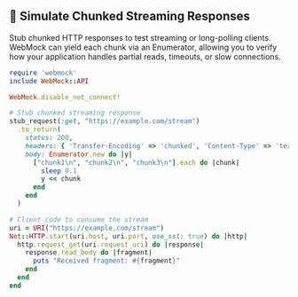 ## 📡 Simulate Chunked Streaming Responses
Stub chunked HTTP responses to test streaming or long-polling clients. WebMock can yield each chunk via an Enumerator, allowing you to verify how your application handles partial reads, timeouts, or slow connections.

```ruby
require 'webmock'
include WebMock::API

WebMock.disable_net_connect!

# Stub chunked streaming response
stub_request(:get, "https://example.com/stream")
  .to_return(
    status: 200,
    headers: { 'Transfer-Encoding' => 'chunked', 'Content-Type' => 'text/plain' },
    body: Enumerator.new do |y|
      ["chunk1\n", "chunk2\n", "chunk3\n"].each do |chunk|
        sleep 0.1
        y << chunk
      end
    end
  )

# Client code to consume the stream
uri = URI("https://example.com/stream")
Net::HTTP.start(uri.host, uri.port, use_ssl: true) do |http|
  http.request_get(uri.request_uri) do |response|
    response.read_body do |fragment|
      puts "Received fragment: #{fragment}"
    end
  end
end
```